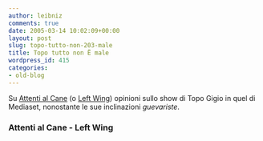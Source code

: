 ```yaml
---
author: leibniz
comments: true
date: 2005-03-14 10:02:09+00:00
layout: post
slug: topo-tutto-non-203-male
title: Topo tutto non Ë male
wordpress_id: 415
categories:
- old-blog
---
```


Su [Attenti al Cane](http://attentialcane.ilcannocchiale.it/?id_blogdoc=433797) (o [Left Wing](http://www.leftwing.it/index.php?id=122)) opinioni sullo show di Topo Gigio in quel di Mediaset, nonostante le sue inclinazioni _guevariste_.




### Attenti al Cane - Left Wing
